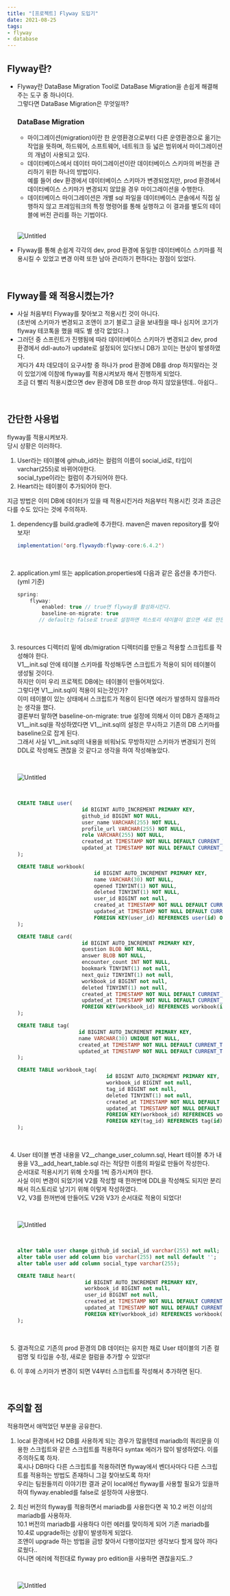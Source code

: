 ```yaml
---
title: "[프로젝트] Flyway 도입기"
date: 2021-08-25  
tags:
- flyway
- database
---
```


## Flyway란?

- Flyway란 DataBase Migration Tool로 DataBase Migration을 손쉽게 해결해주는 도구 중 하나이다.    
  그렇다면 DataBase Migration은 무엇일까?
  
    ### DataBase Migration

    - 마이그레이션(migration)이란 한 운영환경으로부터 다른 운영환경으로 옮기는 작업을 뜻하며, 하드웨어, 소프트웨어, 네트워크 등 넓은 범위에서 마이그레이션의 개념이 사용되고 있다.
    - 데이터베이스에서 데이터 마이그레이션이란 데이터베이스 스키마의 버전을 관리하기 위한 하나의 방법이다.  
        예를 들어 dev 환경에서 데이터베이스 스키마가 변경되었지만, prod 환경에서 데이터베이스 스키마가 변경되지 않았을 경우 마이그레이션을 수행한다.
    - 데이터베이스 마이그레이션은 개별 sql 파일을 데이터베이스 콘솔에서 직접 실행하지 않고 프레임워크의 특정 명령어를 통해 실행하고 이 결과를 별도의 테이블에 버전 관리를 하는 기법이다.

    <br/>

    ![Untitled](https://user-images.githubusercontent.com/62014888/130363401-1cbf726d-2220-43c5-b211-d2a182780696.png)

- Flyway를 통해 손쉽게 각각의 dev, prod 환경에 동일한 데이터베이스 스키마를 적용시킬 수 있었고 변경 이력 또한 남아 관리하기 편하다는 장점이 있었다.

<br/>

## Flyway를 왜 적용시켰는가?

- 사실 처음부터 Flyway를 찾아보고 적용시킨 것이 아니다.  
  (초반에 스키마가 변경되고 조앤이 코기 블로그 글을 보내줬을 때나 심지어 코기가 flyway 테코톡을 했을 때도 별 생각 없었다..)
- 그러던 중 스프린트가 진행됨에 따라 데이터베이스 스키마가 변경되고 dev, prod 환경에서 ddl-auto가 update로 설정되어 있다보니 DB가 꼬이는 현상이 발생하였다.   
  게다가 4차 데모데이 요구사항 중 하나가 prod 환경에 DB를 drop 하지말라는 것이 있었기에 이참에 flyway를 적용시켜보자 해서 진행하게 되었다.  
  조금 더 빨리 적용시켰으면 dev 환경에 DB 또한 drop 하지 않았을텐데.. 아쉽다..

<br/>

## 간단한 사용법

flyway를 적용시켜보자.  
당시 상황은 이러하다.
1. User라는 테이블에 github_id라는 컬럼의 이름이 social_id로, 타입이 varchar(255)로 바뀌어야한다.  
   social_type이라는 컬럼이 추가되어야 한다.
2. Heart라는 테이블이 추가되어야 한다.

지금 방법은 이미 DB에 데이터가 있을 때 적용시킨거라 처음부터 적용시킨 것과 조금은 다를 수도 있다는 것에 주의하자.

1. dependency를 build.gradle에 추가한다. maven은 maven repository를 찾아보자!

    ```java
    implementation('org.flywaydb:flyway-core:6.4.2')
    ```  
    <br/>

2. application.yml 또는 application.properties에 다음과 같은 옵션을 추가한다. (yml 기준)

    ```java
    spring:
        flyway:
    	    enabled: true // true면 flyway를 활성화시킨다.
    	    baseline-on-migrate: true 
           // default는 false로 true로 설정하면 히스토리 테이블이 없으면 새로 만든다.
    ```
    <br/>

3. resources 디렉터리 밑에 db/migration 디렉터리를 만들고 적용할 스크립트를 작성해야 한다.   
   V1__init.sql 안에 테이블 스키마를 작성해두면 스크립트가 적용이 되어 테이블이 생성될 것이다.  
   하지만 이미 우리 프로젝트 DB에는 테이블이 만들어져있다.    
   그렇다면 V1__init.sql이 적용이 되는것인가?   
   이미 테이블이 있는 상태에서 스크립트가 적용이 된다면 에러가 발생하지 않을까라는 생각을 했다.  
   결론부터 말하면 baseline-on-migrate: true 설정에 의해서 이미 DB가 존재하고 V1__init.sql을 작성하였다면 V1__init.sql의 설정은 무시하고 기존의 DB 스키마를 baseline으로 잡게 된다.  
   그래서 사실 V1__init.sql의 내용을 비워놔도 무방하지만 스키마가 변경되기 전의 DDL로 작성해도 괜찮을 것 같다고 생각을 하여 작성해놓았다.

    <br/>

   ![Untitled](https://user-images.githubusercontent.com/62014888/130363455-6b482405-32d6-4ef3-a95a-15913e259698.png)

    <br/>

    ```sql
    CREATE TABLE user(
                         id BIGINT AUTO_INCREMENT PRIMARY KEY,
                         github_id BIGINT NOT NULL,
                         user_name VARCHAR(255) NOT NULL,
                         profile_url VARCHAR(255) NOT NULL,
                         role VARCHAR(255) NOT NULL,
                         created_at TIMESTAMP NOT NULL DEFAULT CURRENT_TIMESTAMP,
                         updated_at TIMESTAMP NOT NULL DEFAULT CURRENT_TIMESTAMP ON UPDATE CURRENT_TIMESTAMP
    );

    CREATE TABLE workbook(
                             id BIGINT AUTO_INCREMENT PRIMARY KEY,
                             name VARCHAR(30) NOT NULL,
                             opened TINYINT(1) NOT NULL,
                             deleted TINYINT(1) NOT NULL,
                             user_id BIGINT not null,
                             created_at TIMESTAMP NOT NULL DEFAULT CURRENT_TIMESTAMP,
                             updated_at TIMESTAMP NOT NULL DEFAULT CURRENT_TIMESTAMP ON UPDATE CURRENT_TIMESTAMP,
                             FOREIGN KEY(user_id) REFERENCES user(id) ON UPDATE CASCADE ON DELETE RESTRICT
    );

    CREATE TABLE card(
                         id BIGINT AUTO_INCREMENT PRIMARY KEY,
                         question BLOB NOT NULL,
                         answer BLOB NOT NULL,
                         encounter_count INT NOT NULL,
                         bookmark TINYINT(1) not null,
                         next_quiz TINYINT(1) not null,
                         workbook_id BIGINT not null,
                         deleted TINYINT(1) not null,
                         created_at TIMESTAMP NOT NULL DEFAULT CURRENT_TIMESTAMP,
                         updated_at TIMESTAMP NOT NULL DEFAULT CURRENT_TIMESTAMP ON UPDATE CURRENT_TIMESTAMP,
                         FOREIGN KEY(workbook_id) REFERENCES workbook(id) ON UPDATE CASCADE ON DELETE RESTRICT
    );

    CREATE TABLE tag(
                        id BIGINT AUTO_INCREMENT PRIMARY KEY,
                        name VARCHAR(30) UNIQUE NOT NULL,
                        created_at TIMESTAMP NOT NULL DEFAULT CURRENT_TIMESTAMP,
                        updated_at TIMESTAMP NOT NULL DEFAULT CURRENT_TIMESTAMP ON UPDATE CURRENT_TIMESTAMP
    );

    CREATE TABLE workbook_tag(
                                 id BIGINT AUTO_INCREMENT PRIMARY KEY,
                                 workbook_id BIGINT not null,
                                 tag_id BIGINT not null,
                                 deleted TINYINT(1) not null,
                                 created_at TIMESTAMP NOT NULL DEFAULT CURRENT_TIMESTAMP,
                                 updated_at TIMESTAMP NOT NULL DEFAULT CURRENT_TIMESTAMP ON UPDATE CURRENT_TIMESTAMP,
                                 FOREIGN KEY(workbook_id) REFERENCES workbook(id) ON UPDATE CASCADE ON DELETE RESTRICT,
                                 FOREIGN KEY(tag_id) REFERENCES tag(id) ON UPDATE CASCADE ON DELETE RESTRICT
    );
    ```

   <br/>

4. User 테이블 변경 내용을 V2__change_user_column.sql, Heart 테이블 추가 내용을 V3__add_heart_table.sql 라는 적당한 이름의 파일로 만들어 작성한다.  
   순서대로 적용시키기 위해 숫자를 1씩 증가시켜야 한다.  
   사실 이미 변경이 되었기에 V2를 작성할 때 한꺼번에 DDL을 작성해도 되지만 분리해서 히스토리로 남기기 위해 이렇게 작성하였다.   
   V2, V3를 한꺼번에 만들어도 V2와 V3가 순서대로 적용이 되었다!

    <br/>

   ![Untitled](https://user-images.githubusercontent.com/62014888/130363480-ae8782fc-5fdd-4d6d-9b57-478b176a9d7d.png)

    <br/>

    ```sql
    alter table user change github_id social_id varchar(255) not null;
    alter table user add column bio varchar(255) not null default '';
    alter table user add column social_type varchar(255);
    ```

    ```sql
    CREATE TABLE heart(
                          id BIGINT AUTO_INCREMENT PRIMARY KEY,
                          workbook_id BIGINT not null,
                          user_id BIGINT not null,
                          created_at TIMESTAMP NOT NULL DEFAULT CURRENT_TIMESTAMP,
                          updated_at TIMESTAMP NOT NULL DEFAULT CURRENT_TIMESTAMP ON UPDATE CURRENT_TIMESTAMP,
                          FOREIGN KEY(workbook_id) REFERENCES workbook(id) ON UPDATE CASCADE ON DELETE RESTRICT
    );
    ```
   <br/>

5. 결과적으로 기존의 prod 환경의 DB 데이터는 유지한 채로 User 테이블의 기존 컬럼명 및 타입을 수정, 새로운 컬럼을 추가할 수 있었다!
6. 이 후에 스키마가 변경이 되면 V4부터 스크립트를 작성해서 추가하면 된다.

<br/>

## 주의할 점

적용하면서 애먹었던 부분을 공유한다.

1. local 환경에서 H2 DB를 사용하게 되는 경우가 많을텐데 mariadb의 쿼리문을 이용한 스크립트와 같은 스크립트를 적용하다 syntax 에러가 많이 발생하였다. 이를 주의하도록 하자.  
   혹시나 DB마다 다른 스크립트를 적용하려면 flyway에서 벤더사마다 다른 스크립트를 적용하는 방법도 존재하니 그걸 찾아보도록 하자!  
   우리는 팀원들끼리 이야기한 결과 굳이 local에선 flyway를 사용할 필요가 있을까하여 flyway.enabled를 false로 설정하여 사용했다.

2. 최신 버전의 flyway를 적용하면서 mariadb를 사용한다면 꼭 10.2 버전 이상의 mariadb를 사용하자.   
   10.1 버전의 mariadb를 사용하다 이런 에러를 맞이하게 되어 기존 mariadb를 10.4로 upgrade하는 상황이 발생하게 되었다.   
   조앤이 upgrade 하는 방법을 금방 찾아서 다행이었지만 생각보다 할게 많아 까다로웠다..  
   아니면 에러에 적힌대로 flyway pro edition을 사용하면 괜찮을지도..?

    <br/>

   ![Untitled](https://user-images.githubusercontent.com/62014888/130363889-def26e90-88e8-48cd-b7a8-ef2717193fab.png)